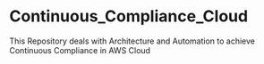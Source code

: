 # Continuous_Compliance_Cloud
This Repository deals with Architecture and Automation to achieve Continuous Compliance in AWS Cloud
